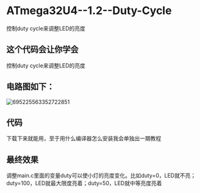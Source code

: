 # ATmega32U4--1.2--Duty-Cycle
控制duty cycle来调整LED的亮度
##  这个代码会让你学会  
控制duty cycle来调整LED的亮度
##  电路图如下：  
![695225563352722851](https://github.com/wenxiwei00/ATmega32U4--1.2--Duty-Cycle/assets/114196821/97417075-9217-4cca-97e3-49fe3df2ea85)
## 代码  
下载下来就能用，至于用什么编译器怎么安装我会单独出一期教程
## 最终效果
调整main.c里面的变量duty可以使小灯的亮度变化。比如duty=0，LED就不亮；duty=100，LED就最大限度亮着；duty=50，LED就中等亮度亮着
